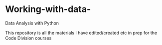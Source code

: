 # Working-with-data-
Data Analysis with Python

This repository is all the materials I have edited/created etc in prep for the Code Division courses 
